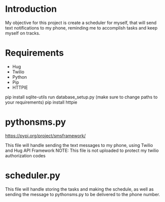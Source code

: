 # Introduction
My objective for this project is create a scheduler for myself, that will send text
notifications to my phone, reminding me to accomplish tasks and keep myself on tracks.

# Requirements
- Hug
- Twilio
- Python
- Pip
- HTTPIE

pip install sqlite-utils
run database_setup.py (make sure to change paths to your requirements)
pip install httpie

# pythonsms.py
https://pypi.org/project/smsframework/

This file will handle sending the text messages to my phone, using Twilio and Hug API Framework
NOTE: This file is not uploaded to protect my twilio authorization codes

# scheduler.py

This file will handle storing the tasks and making the schedule, as well as sending the message to pythonsms.py
to be delivered to the phone number. 



